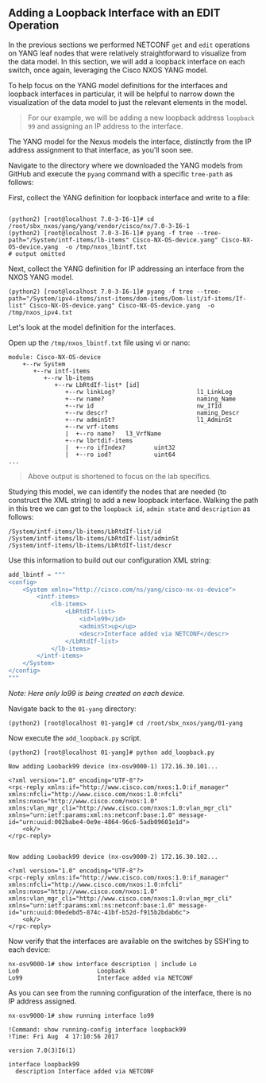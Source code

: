 ## Adding a Loopback Interface with an EDIT Operation

In the previous sections we performed NETCONF `get` and `edit` operations on YANG leaf nodes that were relatively straightforward to visualize from the data model. In this section, we will add a loopback interface on each switch, once again, leveraging the Cisco NXOS YANG model.

To help focus on the YANG model definitions for the interfaces and loopback interfaces in particular, it will be helpful to narrow down the visualization of the data model to just the relevant elements in the model.

> For our example, we will be adding a new loopback address `loopback 99` and assigning an IP address to the interface. 

The YANG model for the Nexus models the interface, distinctly from the IP address assignment to that interface, as you'll soon see.

Navigate to the directory where we downloaded the YANG models from GitHub and execute the `pyang` command with a specific `tree-path` as follows:

First, collect the YANG definition for loopback interface and write to a file:

``` 

(python2) [root@localhost 7.0-3-I6-1]# cd /root/sbx_nxos/yang/yang/vendor/cisco/nx/7.0-3-I6-1
(python2) [root@localhost 7.0-3-I6-1]# pyang -f tree --tree-path="/System/intf-items/lb-items" Cisco-NX-OS-device.yang" Cisco-NX-OS-device.yang  -o /tmp/nxos_lbintf.txt
# output omitted

```

Next, collect the YANG definition for IP addressing an interface from the NXOS YANG model.

``` 
(python2) [root@localhost 7.0-3-I6-1]# pyang -f tree --tree-path="/System/ipv4-items/inst-items/dom-items/Dom-list/if-items/If-list" Cisco-NX-OS-device.yang" Cisco-NX-OS-device.yang  -o /tmp/nxos_ipv4.txt

```


Let's look at the model definition for the interfaces. 

Open up the `/tmp/nxos_lbintf.txt` file using vi or nano:

``` shell
module: Cisco-NX-OS-device
    +--rw System
       +--rw intf-items
          +--rw lb-items
             +--rw LbRtdIf-list* [id]
                +--rw linkLog?                       l1_LinkLog
                +--rw name?                          naming_Name
                +--rw id                             nw_IfId
                +--rw descr?                         naming_Descr
                +--rw adminSt?                       l1_AdminSt
                +--rw vrf-items
                |  +--ro name?   l3_VrfName
                +--rw lbrtdif-items
                |  +--ro ifIndex?        uint32
                |  +--ro iod?            uint64
...
```

> Above output is shortened to focus on the lab specifics.


Studying this model, we can identify the nodes that are needed (to construct the XML string) to add a new loopback interface. Walking the path in this tree we can get to the `loopback id`, `admin state`  and `description` as follows:

``` shell
/System/intf-items/lb-items/LbRtdIf-list/id
/System/intf-items/lb-items/LbRtdIf-list/adminSt
/System/intf-items/lb-items/LbRtdIf-list/descr

```

Use this information to build out our configuration XML string:

```python
add_lbintf = """
<config>
    <System xmlns="http://cisco.com/ns/yang/cisco-nx-os-device">
        <intf-items>
            <lb-items>
                <LbRtdIf-list>
                    <id>lo99</id>
                    <adminSt>up</up>
                    <descr>Interface added via NETCONF</descr>
                </LbRtdIf-list>
            </lb-items>
        </intf-items>
    </System>
</config>
"""

```

*Note: Here only lo99 is being created on each device.*


Navigate back to the `01-yang` directory:

```
(python2) [root@localhost 01-yang]# cd /root/sbx_nxos/yang/01-yang

```

Now execute the `add_loopback.py` script.


```
(python2) [root@localhost 01-yang]# python add_loopback.py 

Now adding Looback99 device (nx-osv9000-1) 172.16.30.101...

<?xml version="1.0" encoding="UTF-8"?>
<rpc-reply xmlns:if="http://www.cisco.com/nxos:1.0:if_manager" xmlns:nfcli="http://www.cisco.com/nxos:1.0:nfcli" xmlns:nxos="http://www.cisco.com/nxos:1.0" xmlns:vlan_mgr_cli="http://www.cisco.com/nxos:1.0:vlan_mgr_cli" xmlns="urn:ietf:params:xml:ns:netconf:base:1.0" message-id="urn:uuid:002babe4-0e9e-4864-96c6-5adb09601e1d">
    <ok/>
</rpc-reply>


Now adding Looback99 device (nx-osv9000-2) 172.16.30.102...

<?xml version="1.0" encoding="UTF-8"?>
<rpc-reply xmlns:if="http://www.cisco.com/nxos:1.0:if_manager" xmlns:nfcli="http://www.cisco.com/nxos:1.0:nfcli" xmlns:nxos="http://www.cisco.com/nxos:1.0" xmlns:vlan_mgr_cli="http://www.cisco.com/nxos:1.0:vlan_mgr_cli" xmlns="urn:ietf:params:xml:ns:netconf:base:1.0" message-id="urn:uuid:00edebd5-874c-41bf-b52d-f915b2bdab6c">
    <ok/>
</rpc-reply>

```


Now verify that the interfaces are available on the switches by SSH'ing to each device:

``` shell
nx-osv9000-1# show interface description | include Lo
Lo0                      Loopback
Lo99                     Interface added via NETCONF

```

As you can see from the running configuration of the interface, there is no IP address assigned.

``` shell
nx-osv9000-1# show running interface lo99

!Command: show running-config interface loopback99
!Time: Fri Aug  4 17:10:56 2017

version 7.0(3)I6(1)

interface loopback99
  description Interface added via NETCONF

```

